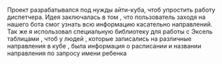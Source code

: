 Проект разрабатывался под нужды айти-куба, чтоб упростить работу диспетчера. Идея заключалась в том , что пользователь заходя на нашего бота смог узнать всю информацию касательно направлений. Так же я использовал специальную библиотеку для работы с Эксель таблицами , чтоб у людей , которые записались на различные направления в кубе , была информация о расписании и названии направления по запросу имени ребенка
